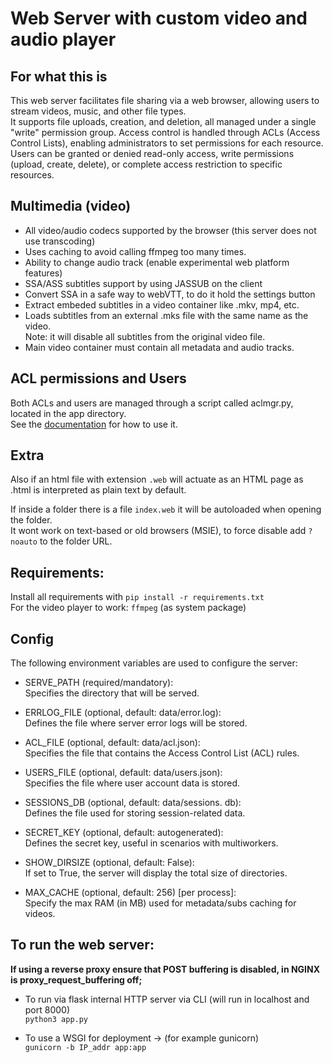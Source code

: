 # Web Server with custom video and audio player #

## For what this is ##
This web server facilitates file sharing via a web browser, allowing users to stream videos, music, and other file types.    
It supports file uploads, creation, and deletion, all managed under a single "write" permission group. Access control is
handled through ACLs (Access Control Lists), enabling administrators to set permissions for each resource.
Users can be granted or denied read-only access, write permissions (upload, create, delete), or complete access restriction to specific resources.   

## Multimedia (video) ##
 - All video/audio codecs supported by the browser (this server does not use transcoding)
 - Uses caching to avoid calling ffmpeg too many times.
 - Ability to change audio track (enable experimental web platform features)
 - SSA/ASS subtitles support by using JASSUB on the client    
 - Convert SSA in a safe way to webVTT, to do it hold the settings button
 - Extract embeded subtitles in a video container like .mkv, mp4, etc.
 - Loads subtitles from an external .mks file with the same name as the video.    
   Note: it will disable all subtitles from the original video file.
 - Main video container must contain all metadata and audio tracks.

## ACL permissions and Users ##
  Both ACLs and users are managed through a script called aclmgr.py, located in the app directory.    
  See the [documentation](aclmgr.md) for how to use it.

## Extra ##
Also if an html file with extension ```.web``` will actuate as an HTML page as .html is interpreted as plain text by default.
    
If inside a folder there is a file ```index.web``` it will be autoloaded when opening the folder.  
It wont work on text-based or old browsers (MSIE), to force disable add ```?noauto``` to the folder URL.

## Requirements: ##
 Install all requirements with
 ```pip install -r requirements.txt```    
 For the video player to work: ```ffmpeg``` (as system package)

## Config ##
The following environment variables are used to configure the server:

  - SERVE_PATH   (required/mandatory):    
      Specifies the directory that will be served.

  - ERRLOG_FILE  (optional, default: data/error.log):     
      Defines the file where server error logs will be stored.

  - ACL_FILE     (optional, default: data/acl.json):    
      Specifies the file that contains the Access Control List (ACL) rules.

  - USERS_FILE   (optional, default: data/users.json):    
      Specifies the file where user account data is stored.

  - SESSIONS_DB  (optional, default: data/sessions. db):    
      Defines the file used for storing session-related data.

  - SECRET_KEY   (optional, default: autogenerated):    
      Defines the secret key, useful in scenarios with multiworkers.

  - SHOW_DIRSIZE (optional, default: False):    
      If set to True, the server will display the total size of directories.

  - MAX_CACHE    (optional, default: 256) [per process]:   
      Specify the max RAM (in MB) used for metadata/subs caching for videos.


## To run the web server: ##  
   **If using a reverse proxy ensure that POST buffering is disabled, in NGINX is proxy_request_buffering off;**     
   
  - To run via flask internal HTTP server via CLI (will run in localhost and port 8000)    
    ```python3 app.py```

  - To use a WSGI for deployment -> (for example gunicorn)    
    ```gunicorn -b IP_addr app:app```
